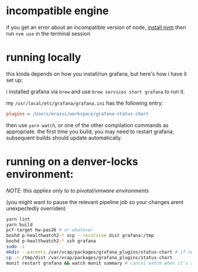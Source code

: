# incompatible engine

if you get an error about an incompatible version of node, [install nvm](https://github.com/nvm-sh/nvm#installing-and-updating) then run `nvm use` in the terminal session

# running locally

this kinda depends on how you install/run grafana, but here's how i have it set up:

i installed grafana via `brew` and use `brew services start grafana` to run it.

my `/usr/local/etc/grafana/grafana.ini` has the following entry:

```ini
plugins = /Users/mrazvi/workspace/grafana-status-chart
```

then use `yarn watch`, or one of the other compilation commands as appropriate. the first time you build, you may need to restart grafana; subsequent builds should update automatically.

# running on a denver-locks environment:

*NOTE: this applies only to to pivotal/vmware environments*

(you might want to pause the relevant pipeline job so your changes arent unexpectedly overriden)

```bash
yarn lint
yarn build
pcf-target hw-pas26 # or whatever
boshd p-healthwatch2-* scp --recursive dist grafana:/tmp
boshd p-healthwatch2-* ssh grafana
sudo -i
mkdir --parents /var/vcap/packages/grafana_plugins/status-chart # if necessary
cp -r /tmp/dist /var/vcap/packages/grafana_plugins/status-chart
monit restart grafana && watch monit summary # cancel watch when it's ready
```
